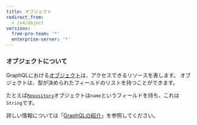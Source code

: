 ```yaml
---
title: オブジェクト
redirect_from:
  - /v4/object
versions:
  free-pro-team: '*'
  enterprise-server: '*'
---
```


### オブジェクトについて

GraphQLにおける[オブジェクト](https://graphql.github.io/graphql-spec/June2018/#sec-Objects)は、アクセスできるリソースを表します。 オブジェクトは、型が決められたフィールドのリストを持つことができます。

たとえば[`Repository`](/graphql/reference/objects#repository)オブジェクトは`name`というフィールドを持ち、これは`String`です。

詳しい情報については「[GraphQLの紹介](/v4/guides/intro-to-graphql)」を参照してください。

<!-- this page is pre-rendered by scripts because it's too big to load dynamically -->
<!-- see lib/graphql/static/prerendered-objects.json -->
